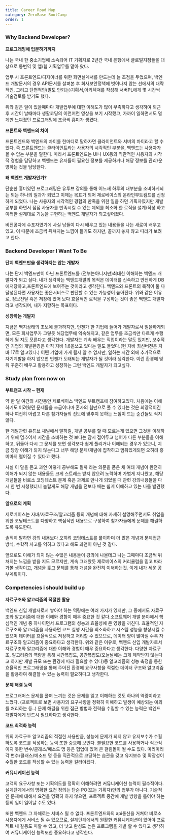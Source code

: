 ```yaml
---
title: Career Road Map
category: ZeroBase BootCamp
order: 1
---
```


### Why Backend Developer? 

**프로그래밍에 입문하기까지**

나는 국내 한 중소기업에 소속되어 IT 기획자로 2년간 국내 은행에서 글로벌지점들을 대상으로 통번역 및 앱/웹 기획업무를 맡아 왔다. 

업무 시 프론트엔드/디자이너를 위한 화면설계서를 만드는데 늘 초점을 두었으며, 
백엔드 개발문서의 경우 API문서를 살펴본 후 회사보안정책에 벗어나지 않는 선에서의 대략적인, 그리고 단편적인(말도 안되는)기획서,아키텍쳐를 작성해 서버PL에게 몇 시간씩 기술검토를 받기도 했다.  

위와 같은 일이 있을때마다 개발업무에 대한 이해도가 많이 부족하다고 생각하여 퇴근 후 시간이 날때마다 생활코딩의 이런저런 영상을 보기 시작했고, 가까이 일하면서도 멀게만 느껴졌던 프로그래밍에 조금씩 흥미가 생겼다.

**프론트와 백엔드의 차이**

프론트엔드와 백엔드의 차이를 한마디로 말하자면 클라이언트와 서버의 차이라고 할 수 있다. 즉 프론트엔드는 클라이언트라는 사용자의 시각적인 부분을, 백엔드는 사용자가 볼 수 없는 부분을 말한다. 따라서 프론트엔드는 UI나 UX등의 직관적인 사용자의 시각적 경험을 담당하고 백엔드는 유저들이 필요한 정보를 제공하거나 해당 정보를 관리/운영하는 것을 담당한다.

**왜 백엔드 개발자인가?**

단순한 흥미였던 프로그래밍은 유투브 강의를 통해 어느새 하루의 대부분을 소비하게되는 되는 하나의 일과가 되었고 이제는 목표가 되어 제로베이스의 온라인부트캠프를 신청하게 되었다. 나는 사용자의 시각적인 경험의 만족을 위한 일을 하던 기획자였지만 
개발공부를 하면서 점점 사용자를 만족시킬 수 있는 예외를 최소화 한 로직을 설계/작성 하고 이러한 설계대로 기능을 구현하는 백엔드 개발자가 되고싶어졌다.

비전공자에 수포자였기에 사실 남들이 다시 배우고 있는 내용들을 나는 새로이 배우고 있고, 이 때문에 조금씩 뒤쳐지는 느낌이 들기도 하지만, 끝까지 놓지 않고 따라가 보려고 한다. 


### Backend Developer I Want To Be

**단지 백엔드만을 생각하지는 않는 개발자**

나는 단지 백엔드만이 아닌 프론트엔드를 (전부는아니지만)최대한 이해하는 백엔드 개발자가 되고 싶다. 
내가 생각하는 백엔드개발의 목적은 데이터를 신속하고 안전하게 DB에저장하고,프론트엔드에 보여주는 것이라고 생각한다. 백엔드와 프론트의 목적이 둘 다 달성된다면 사용자는 좋은서비스로 판단할 수 있는 가능성이 높아진다. 
위와 같은 이유로, 정보전달 혹은 저장에 있어 보다 효율적인 로직을 구성하는 것이 좋은 백엔드 개발자라고 생각되며, 내가 지향하는 목표이다. 

**성장하는 개발자**

지금은 백지상태의 초보에 불과하지만, 언젠가 한 기업에 들어가 개발자로서 일을하게되면, 모든 회사업무가 그렇듯 해당업무에 익숙해지고, 같은 업무를 조금씩만 다르게 수행하게 될 지도 모른다고 생각한다. 
개발자는 계속 배우는 직업이라는 말도 있지만, 보수적인 기업의 개발환경은 아직 자바 1.6을쓰고 있다는 말도 들었다.(현 자바 최신버전은 자바 17로 알고있다.) 어떤 기업에 가게 될지 알 수 없지만, 일하는 시간 외에 추가적으로 자기계발을 하지 않으면 언젠가 도태되는 개발자가 될 것이라 생각한다. 
이런 환경에 맞춰 꾸준히 배우고 활용하고 성장하는 그런 백엔드 개발자가 되고싶다. 


### Study plan from now on

**부트캠프 시작 ~ 현재**

약 한 달 여간의 시간동안 제로베이스 백엔드 부트캠프에 참여하고있다.
처음에는 이해하기도 어려웠던 문제들을 조금이나마 혼자의 힘만으로 풀 수 있다는 것은 희망적이긴 하나 여전히 어렵고 다른 참가자들의 진도에 맞추지 못하는 느낌이 드는 순간들도 적지 않다.

한 개발관련 유튜브 채널에서 말하길, 개발 공부를 할 때 모르는게 있으면 그것을 이해하기 위해 멈추어서 시간을 소비하는 것 보다는 잠시 접어두고 넘어가 다른 부분들을 이해하고, 뒤돌아 다시 그 문제를 보면 생각보다 쉽게 풀리거나 이해되는 경우가 있으니, 지금 당장 이해가 되지 않는다고 너무 해당 문제/개념에 집착하고 멈춰있게되면 오히려 흥미마저 떨어질 수 있다고 했다.

사실 이 말을 듣고 과연 이렇게 공부해도 될까 라는 의문을 품은 채 여태 개념이 완전히 이해가 되지 않는 내용들도 크게 스트레스 받지 않으려 노력하며 가볍게 지나왔고, 해당 개념들을 비로소 코딩테스트 문제 혹은 과제로 만나게 되었을 때 관련 강의내용들을 다시 한 번 시청했더니 놀랍게도 해당 개념을 전보다 배는 쉽게 이해하고 있는 나를 발견했다.

**앞으로의 계획**

제로베이스는 자바/자료구조/알고리즘 등의 개념에 대해 자세히 설명해주면서도 취업을 위한 코딩테스트를 다양하고 핵심적인 내용으로 구성하여 참가자들에게 문제를 해결하도록 유도한다.

솔직히 말하면 강의 내용보다 오히려 코딩테스트를 풀이하며 더 많은 개념과 문제접근 방식, 수학적 사고를 익히고 있다고 해도 과언이 아닌 것 같다.

앞으로도 이해가 되지 않는 수많은 내용들이 강의에 나올테고 나는 그때마다 조금씩 뒤쳐지는 느낌을 받을 지도 모르지만, 계속 그래왔듯 제로베이스의 커리큘럼을 믿고 따라가볼 생각이고, 개념을 훑고 문제를 통해 개념을 완전히 이해하는것. 이게 내가 세운 공부계획이다.


### Competencies i should build up

**자료구조와 알고리즘의 적절한 활용**

백엔드 신입 개발자로서 쌓아야 하는 역량에는 여러 가지가 있지만, 그 중에서도 자료구조와 알고리즘에 대한 이해와 경험이 매우 중요한 것 같다.소프트웨어 개발 분야에서 핵심적인 개념 중 하나이면서 프로그램의 성능과 효율성에 큰 영향을 끼친다. 효율적인 자료구조와 알고리즘을 사용하면 코드 실행 시간을 최소화하고 시스템 성능을 향상시킬 수 있으며 데이터를 효율적으로 저장하고 처리할 수 있으므로, 데이터 양이 많아질 수록 자료구조와 알고리즘이 중요하다고 생각한다.
위와 같은 이유로, 백엔드 신입 개발자로서 자료구조와 알고리즘에 대한 이해와 경험이 매우 중요하다고 생각한다.
다양한 자료구조, 알고리즘의 역량을 통해 시간복잡도, 공간복잡도(오늘날에는 크게 제약받지 않는다고 하지만 개발 규모 또는 환경에 따라 필요할 수 있다)등 알고리즘의 성능 측정을 통한 효율적인 프로그래밍을 통해 주어진 환경에 요구사항을 적절한 데이터 구조와 알고리즘을 활용하여 해결할 수 있는 능력이 필요하다고 생각한다.

**문제 해결 능력**

프로그래머스 문제를 풀며 느끼는 것은 문제를 읽고 이해하는 것도 하나의 역량이라고 느꼈다. (프로젝트로 보면 사용자의 요구사항을 정확히 이해하고 발생이 예상되는 예외를 처리하는 등..) 문제 해결을 위한 접근 방법과 전략을 수립할 수 있는 능력은 백엔드 개발자에게 반드시 필요하다고 생각한다.

**코드 최적화 능력**

위의 자료구조 알고리즘의 적절한 사용만큼, 성능에 문제가 되지 않고 유지보수가 수월하도록 코드를 작성하는 능력 또한 중요해 보인다. 불필요한 코드를 사용하거나 직관적이지 못한 변수/클래스/메소드 명 등은 협업에 있어 큰 걸림돌이 될 수도 있다. 미리미리 각 변수/클래스/메소드 명 등을 직관적으로 코딩하는 습관을 갖고 유지보수 및 확장성이 수월한 코드를 작성할 수 있는 능력을 길러야겠다.

**커뮤니케이션 능력**

고객의 요구사항 또는 기획의도를 정확히 이해하려면 커뮤니케이션 능력이 필수적이다. 설계단계에서의 명확한 요건 정의는 단순 PO(또는 기획자)만의 업무가 아니다. 기술적인 문제에 대해서 요건을 명확히 하지 않으면, 프로젝트 중간에 개발 방향을 틀어야 하는 등의 일이 일어날 수도 있다.

또한 백엔드 그 자체로는 서비스 될 수 없다. 프론트엔드와의 api통신을 거쳐야 비로소 사용자에게 서비스 될 수 있으므로, 설계단계에서의 원활한 커뮤니케이션이 있어야 프로젝트 내 갈등도 피할 수 있고, 더 낫고 완성도 높은 프로그램을 개발 할 수 있다고 생각하여 커뮤니케이션 능력또한 중요하다고 생각한다.